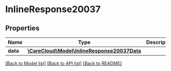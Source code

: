 # InlineResponse20037

## Properties
Name | Type | Description | Notes
------------ | ------------- | ------------- | -------------
**data** | [**\CareCloud\Model\InlineResponse20037Data**](InlineResponse20037Data.md) |  | [optional] 

[[Back to Model list]](../../README.md#documentation-for-models) [[Back to API list]](../../README.md#documentation-for-api-endpoints) [[Back to README]](../../README.md)


